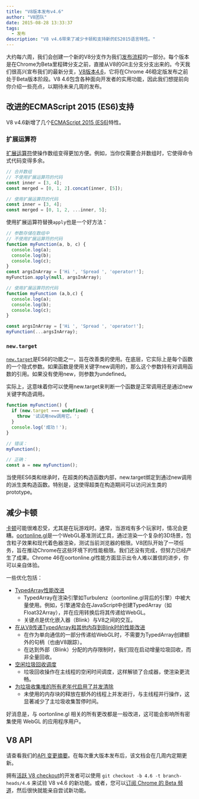 ```yaml
---
title: "V8版本发布v4.6"
author: "V8团队"
date: 2015-08-28 13:33:37
tags:
  - 发布
description: "V8 v4.6带来了减少卡顿和支持新的ES2015语言特性。"
---
```

大约每六周，我们会创建一个新的V8分支作为我们[发布流程](https://v8.dev/docs/release-process)的一部分。每个版本是在Chrome为Beta里程碑分支之前，直接从V8的Git主分支分支出来的。今天我们很高兴宣布我们的最新分支，[V8版本4.6](https://chromium.googlesource.com/v8/v8.git/+log/branch-heads/4.6)，它将在Chrome 46稳定版发布之前处于Beta版本阶段。V8 4.6包含各种面向开发者的实用功能，因此我们想提前向你介绍一些亮点，以期待未来几周的发布。

<!--truncate-->
## 改进的ECMAScript 2015 (ES6)支持

V8 v4.6新增了几个[ECMAScript 2015 (ES6)](https://www.ecma-international.org/ecma-262/6.0/)特性。

### 扩展运算符

[扩展运算符](https://developer.mozilla.org/en-US/docs/Web/JavaScript/Reference/Operators/Spread_operator)使操作数组变得更加方便。例如，当你仅需要合并数组时，它使得命令式代码变得多余。

```js
// 合并数组
// 不使用扩展运算符的代码
const inner = [3, 4];
const merged = [0, 1, 2].concat(inner, [5]);

// 使用扩展运算符的代码
const inner = [3, 4];
const merged = [0, 1, 2, ...inner, 5];
```

使用扩展运算符替换`apply`也是一个好方法：

```js
// 参数存储在数组中
// 不使用扩展运算符的代码
function myFunction(a, b, c) {
  console.log(a);
  console.log(b);
  console.log(c);
}
const argsInArray = ['Hi ', 'Spread ', 'operator!'];
myFunction.apply(null, argsInArray);

// 使用扩展运算符的代码
function myFunction (a,b,c) {
  console.log(a);
  console.log(b);
  console.log(c);
}

const argsInArray = ['Hi ', 'Spread ', 'operator!'];
myFunction(...argsInArray);
```

### `new.target`

[`new.target`](https://developer.mozilla.org/en-US/docs/Web/JavaScript/Reference/Operators/new.target)是ES6的功能之一，旨在改善类的使用。在底层，它实际上是每个函数的一个隐式参数。如果函数是使用关键字new调用的，那么这个参数持有对调用函数的引用。如果没有使用new，则参数为undefined。

实际上，这意味着你可以使用new.target来判断一个函数是正常调用还是通过new关键字构造调用。

```js
function myFunction() {
  if (new.target === undefined) {
    throw '试试用new调用它。';
  }
  console.log('成功！');
}

// 错误：
myFunction();

// 正确：
const a = new myFunction();
```

当使用ES6类和继承时，在超类的构造函数内部，new.target绑定到通过new调用的派生类构造函数。特别是，这使得超类在构造期间可以访问派生类的prototype。

## 减少卡顿

[卡顿](https://en.wiktionary.org/wiki/jank#Noun)可能很难忍受，尤其是在玩游戏时。通常，当游戏有多个玩家时，情况会更糟。[oortonline.gl](http://oortonline.gl/)是一个WebGL基准测试工具，通过渲染一个复杂的3D场景，包含粒子效果和现代着色器渲染，测试当前浏览器的极限。V8团队开始了一项任务，旨在推动Chrome在这些环境下的性能极限。我们还没有完成，但努力已经产生了成果。Chrome 46在oortonline.gl性能方面显示出令人难以置信的进步，你可以亲自体验。

一些优化包括：

- [TypedArray性能改进](https://code.google.com/p/v8/issues/detail?id=3996)
    - TypedArray在渲染引擎如Turbulenz（oortonline.gl背后的引擎）中被大量使用。例如，引擎通常会在JavaScript中创建TypedArray（如Float32Array），并在应用转换后将其传递给WebGL。
    - 关键点是优化嵌入器（Blink）与V8之间的交互。
- [在从V8传递TypedArray和其他内存到Blink时的性能改进](https://code.google.com/p/chromium/issues/detail?id=515795)
    - 在作为单向通信的一部分传递给WebGL时，不需要为TypedArray创建额外的句柄（也由V8跟踪）。
    - 在达到外部（Blink）分配的内存限制时，我们现在启动增量垃圾回收，而非全量回收。
- [空闲垃圾回收调度](/blog/free-garbage-collection)
    - 垃圾回收操作在主线程的空闲时间调度，这样解锁了合成器，使渲染更流畅。
- [为垃圾收集堆的所有老年代启用了并发清除](https://code.google.com/p/chromium/issues/detail?id=507211)
    - 未使用的内存块的释放在额外的线程上并发进行，与主线程并行操作，这显著减少了主垃圾收集暂停时间。

好消息是，与 oortonline.gl 相关的所有更改都是一般改进，这可能会影响所有密集使用 WebGL 的应用程序用户。

## V8 API

请查看我们的[API 变更摘要](https://docs.google.com/document/d/1g8JFi8T_oAE_7uAri7Njtig7fKaPDfotU6huOa1alds/edit)。在每次重大版本发布后，该文档会在几周内定期更新。

拥有[活跃 V8 checkout](https://v8.dev/docs/source-code#using-git)的开发者可以使用 `git checkout -b 4.6 -t branch-heads/4.6` 来试验 V8 v4.6 的新功能。或者，您可以[订阅 Chrome 的 Beta 频道](https://www.google.com/chrome/browser/beta.html)，然后很快就能亲自尝试新功能。
